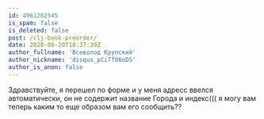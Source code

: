 ```yaml
---
id: 4961282545
is_spam: false
is_deleted: false
post: /clj-book-preorder/
date: 2020-06-20T10:37:39Z
author_fullname: 'Всеволод Крупский'
author_nickname: 'disqus_pCiTf06oDS'
author_is_anon: false
---
```


<p>Здравствуйте, я перешел по форме и у меня адресс ввелся автоматически, он не содержит название Города и индекс(((    я могу вам теперь каким то еще образом вам его сообщить??</p>
